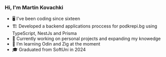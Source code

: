 ### Hi, I'm Martin Kovachki

- 🖥️ I've been coding since sixteen
- 🏗️ Developed a backend applications proccess for podkrepi.bg using TypeScript, NestJs and Prisma
- 🔧 Currently working on personal projects and expanding my knowedge  
- 📖 I’m learning Odin and Zig at the moment 
- 🎓 Graduated from SoftUni in 2024
<!--
## 🚀 Tech Stack  
![Python](https://img.shields.io/badge/Python-3776AB?style=for-the-badge&logo=python&logoColor=white)  
![JavaScript](https://img.shields.io/badge/JavaScript-F7DF1E?style=for-the-badge&logo=javascript&logoColor=black)  
![React](https://img.shields.io/badge/React-20232A?style=for-the-badge&logo=react&logoColor=61DAFB)  
![Node.js](https://img.shields.io/badge/Node.js-43853D?style=for-the-badge&logo=node.js&logoColor=white)  
-->

